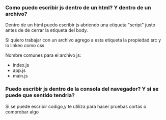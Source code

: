 ### Como puedo escribir js dentro de un html? Y dentro de un archivo?

Dentro de un html puedo escribir js abriendo una etiqueta "script" justo antes de de cerrar la etiqueta del body.

Si quiero trabajar con un archivo agrego a esta etiqueta la propiedad src y lo linkeo como css

Nombre comunes para el archivo js:

* index.js
* app.js
* main.js

### Puedo escribir js dentro de la consola del navegador? Y si se puede que sentido tendria?

Si se puede escribir codigo,y te utiliza para hacer pruebas cortas o comprobar algo


